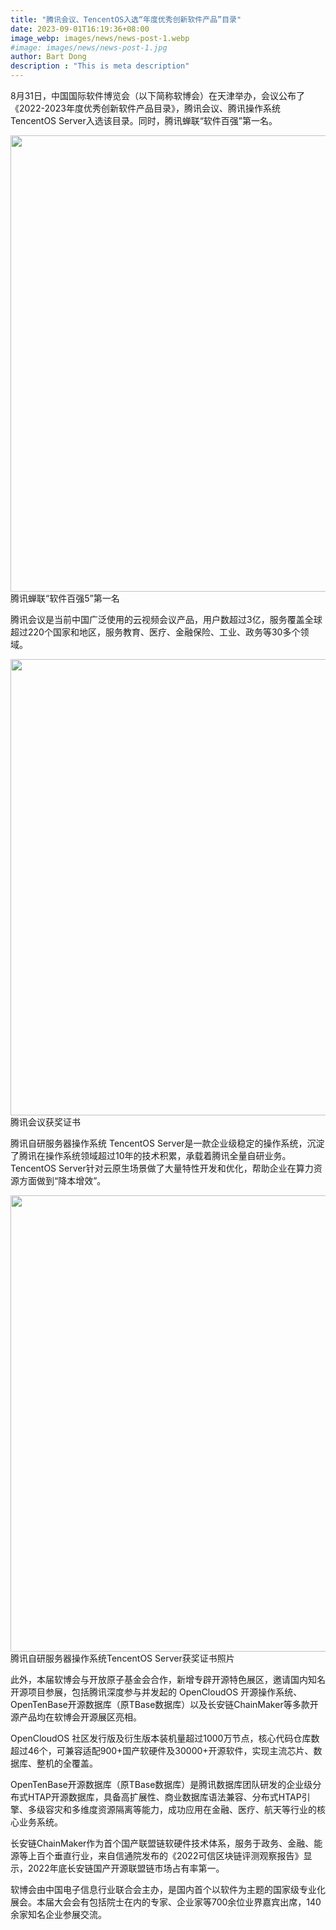 ```yaml
---
title: "腾讯会议、TencentOS入选“年度优秀创新软件产品”目录"
date: 2023-09-01T16:19:36+08:00
image_webp: images/news/news-post-1.webp
#image: images/news/news-post-1.jpg
author: Bart Dong
description : "This is meta description"
---
```


8月31日，中国国际软件博览会（以下简称软博会）在天津举办，会议公布了《2022-2023年度优秀创新软件产品目录》，腾讯会议、腾讯操作系统TencentOS Server入选该目录。同时，腾讯蝉联“软件百强”第一名。

<img src=../images/news-post-1-01.webp  width=730 />
腾讯蝉联“软件百强5”第一名

腾讯会议是当前中国广泛使用的云视频会议产品，用户数超过3亿，服务覆盖全球超过220个国家和地区，服务教育、医疗、金融保险、工业、政务等30多个领域。

<img src=../images/news-post-1-02.webp  width=730 />
腾讯会议获奖证书

腾讯自研服务器操作系统 TencentOS Server是一款企业级稳定的操作系统，沉淀了腾讯在操作系统领域超过10年的技术积累，承载着腾讯全量自研业务。TencentOS Server针对云原生场景做了大量特性开发和优化，帮助企业在算力资源方面做到“降本增效”。

<img src=../images/news-post-1-03.webp  width=730 />
腾讯自研服务器操作系统TencentOS Server获奖证书照片

此外，本届软博会与开放原子基金会合作，新增专辟开源特色展区，邀请国内知名开源项目参展，包括腾讯深度参与并发起的 OpenCloudOS 开源操作系统、OpenTenBase开源数据库（原TBase数据库）以及长安链ChainMaker等多款开源产品均在软博会开源展区亮相。

OpenCloudOS 社区发行版及衍生版本装机量超过1000万节点，核心代码仓库数超过46个，可兼容适配900+国产软硬件及30000+开源软件，实现主流芯片、数据库、整机的全覆盖。

OpenTenBase开源数据库（原TBase数据库）是腾讯数据库团队研发的企业级分布式HTAP开源数据库，具备高扩展性、商业数据库语法兼容、分布式HTAP引擎、多级容灾和多维度资源隔离等能力，成功应用在金融、医疗、航天等行业的核心业务系统。

长安链ChainMaker作为首个国产联盟链软硬件技术体系，服务于政务、金融、能源等上百个垂直行业，来自信通院发布的《2022可信区块链评测观察报告》显示，2022年底长安链国产开源联盟链市场占有率第一。

软博会由中国电子信息行业联合会主办，是国内首个以软件为主题的国家级专业化展会。本届大会会有包括院士在内的专家、企业家等700余位业界嘉宾出席，140余家知名企业参展交流。